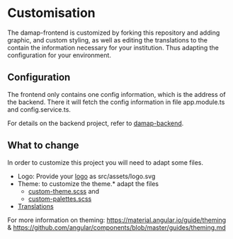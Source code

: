 # Customisation

The damap-frontend is customized by forking this repository and adding graphic, 
and custom styling, as well as editing the translations to the contain the 
information necessary for your institution.
Thus adapting the configuration for your environment.

## Configuration 

The frontend only contains one config information, which is the address of the backend. 
There it will fetch the config information in file app.module.ts and config.service.ts.

For details on the backend project, refer to [damap-backend](https://github.com/tuwien-csd/damap-backend).

## What to change

In order to customize this project you will need to adapt some files.

* Logo: Provide your [logo](src/assets/logo.svg) as src/assets/logo.svg
* Theme: to customize the theme.* adapt the files 
  * [custom-theme.scss](src/themes/custom-theme.scss) and 
  * [custom-palettes.scss](src/themes/custom-palettes.scss) 
* [Translations](src/assets/i18n)

For more information on theming: 
https://material.angular.io/guide/theming & https://github.com/angular/components/blob/master/guides/theming.md

